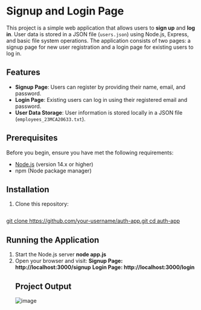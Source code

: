 # Signup and Login Page

This project is a simple web application that allows users to **sign up** and **log in**. User data is stored in a JSON file (`users.json`) using Node.js, Express, and basic file system operations. The application consists of two pages: a signup page for new user registration and a login page for existing users to log in.

## Features

- **Signup Page**: Users can register by providing their name, email, and password.
- **Login Page**: Existing users can log in using their registered email and password.
- **User Data Storage**: User information is stored locally in a JSON file (`employees_23MCA20633.txt`).


## Prerequisites

Before you begin, ensure you have met the following requirements:

- [Node.js](https://nodejs.org/) (version 14.x or higher)
- npm (Node package manager)

## Installation

1. Clone this repository:

   ```bash
  [ git clone https://github.com/your-username/auth-app.git
   cd auth-app](https://github.com/RITUDPSINGH/signup-and-login-page-in-node.js)
  ##  Running the Application
  1. Start the Node.js server
     **node app.js**
 2.  Open your browser and visit:
    **Signup Page: http://localhost:3000/signup**
    **Login Page: http://localhost:3000/login**
     ## Project Output
     ![image](https://github.com/user-attachments/assets/fba1dbc6-224a-4749-9313-7d14768ae471)



